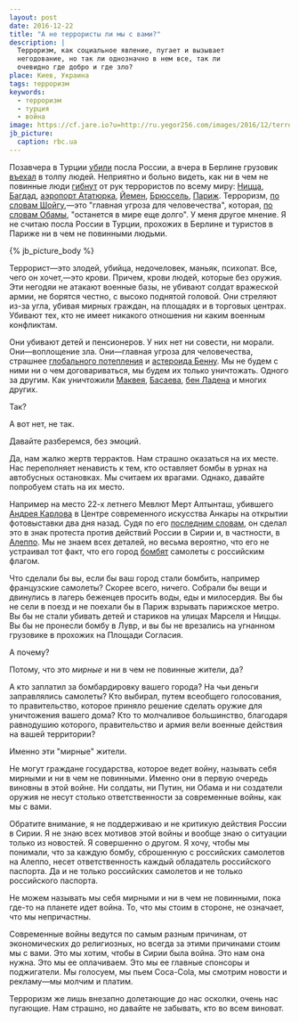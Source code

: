 ```yaml
---
layout: post
date: 2016-12-22
title: "А не террористы ли мы с вами?"
description: |
  Терроризм, как социальное явление, пугает и вызывает
  негодование, но так ли однозначно в нем все, так ли
  очевидно где добро и где зло?
place: Киев, Украина
tags: терроризм
keywords:
  - терроризм
  - турция
  - война
image: https://cf.jare.io?u=http://ru.yegor256.com/images/2016/12/terrorism.jpg
jb_picture:
  caption: rbc.ua
---
```


Позавчера в Турции [убили](http://korrespondent.net/world/3789151-posol-rf-v-turtsyy-ubyt-v-ankare-podrobnosty)
посла России, а вчера в Берлине грузовик
[въехал](https://ria.ru/world/20161220/1484052897.html) в толпу людей.
Неприятно и больно видеть, как ни в чем не повинные люди
[гибнут](http://ria.ru/world/20160707/1460935893.html) от рук террористов по всему миру:
[Ницца](http://ria.ru/world/20160715/1466350811.html),
[Багдад](http://ria.ru/world/20160707/1460935893.html),
[аэропорт Ататюрка](http://ria.ru/society/20160706/1459833346.html),
[Йемен](http://ria.ru/world/20160515/1433637269.html),
[Брюссель](http://ria.ru/world/20160322/1394449726.html),
[Париж](http://ria.ru/world/20151114/1320223338.html).
Терроризм, [по словам Шойгу](https://ria.ru/defense_safety/20160615/1447938189.html),&mdash;это
"главная угроза для человечества", которая,
[по словам Обамы](http://www.vedomosti.ru/politics/articles/2016/12/07/668544-terrorizm-nadolgo),
"останется в мире еще долго". У меня другое мнение. Я не считаю
посла России в Турции, прохожих в Берлине и туристов в Париже
ни в чем не повинными людьми.

{% jb_picture_body %}

<!--more-->

Террорист&mdash;это злодей, убийца, недочеловек, маньяк, психопат. Все, чего
он хочет,&mdash;это крови. Причем, крови людей, которые без оружия. Эти негодяи
не атакают военные базы, не убивают солдат вражеской армии, не борятся честно,
с высоко поднятой головой. Они стреляют из-за угла, убивая мирных граждан,
на площадях и в торговых центрах. Убивают тех, кто не имеет никакого
отношения ни каким военным конфликтам.

Они убивают детей и пенсионеров. У них нет ни совести, ни морали.
Они&mdash;воплощение зла. Они&mdash;главная угроза для человечества, страшнее
[глобального потепления](https://ru.wikipedia.org/wiki/%D0%93%D0%BB%D0%BE%D0%B1%D0%B0%D0%BB%D1%8C%D0%BD%D0%BE%D0%B5_%D0%BF%D0%BE%D1%82%D0%B5%D0%BF%D0%BB%D0%B5%D0%BD%D0%B8%D0%B5)
и [астероида Бенну](http://www.unian.net/science/1447002-k-zemle-priblijaetsya-asteroid-kotoryiy-mojet-nanesti-planete-katastroficheskie-razrusheniya.html).
Мы не будем с ними ни о чем договариваться, мы будем их только уничтожать.
Одного за другим. Как уничтожили
[Маквея](https://ru.wikipedia.org/wiki/%D0%9C%D0%B0%D0%BA%D0%B2%D0%B5%D0%B9,_%D0%A2%D0%B8%D0%BC%D0%BE%D1%82%D0%B8),
[Басаева](https://ru.wikipedia.org/wiki/%D0%91%D0%B0%D1%81%D0%B0%D0%B5%D0%B2,_%D0%A8%D0%B0%D0%BC%D0%B8%D0%BB%D1%8C_%D0%A1%D0%B0%D0%BB%D0%BC%D0%B0%D0%BD%D0%BE%D0%B2%D0%B8%D1%87),
[бен Ладена](https://ru.wikipedia.org/wiki/%D0%A3%D1%81%D0%B0%D0%BC%D0%B0_%D0%B1%D0%B5%D0%BD_%D0%9B%D0%B0%D0%B4%D0%B5%D0%BD)
и многих других.

Так?

А вот нет, не так.

Давайте разберемся, без эмоций.

Да, нам жалко жертв террактов. Нам страшно оказаться на их месте.
Нас переполняет ненависть к тем, кто оставляет бомбы в урнах на автобусных
остановках. Мы считаем их врагами. Однако, давайте попробуем стать на их место.

Например на место 22-х летнего Мевлют Мерт Алтынташ, убившего
[Андрея Карлова](https://ru.wikipedia.org/wiki/%D0%9A%D0%B0%D1%80%D0%BB%D0%BE%D0%B2,_%D0%90%D0%BD%D0%B4%D1%80%D0%B5%D0%B9_%D0%93%D0%B5%D0%BD%D0%BD%D0%B0%D0%B4%D1%8C%D0%B5%D0%B2%D0%B8%D1%87)
в Центре современного искусства Анкары на открытии фотовыставки два дня назад.
Судя по его
[последним словам](https://www.youtube.com/watch?v=IRFkYcxzsN8),
он сделал это в знак протеста против
действий России в Сирии и, в частности, в
[Алеппо](https://ru.wikipedia.org/wiki/%D0%91%D0%BE%D0%B8_%D0%B2_%D0%90%D0%BB%D0%B5%D0%BF%D0%BF%D0%BE).
Мы не знаем всех деталей, но весьма вероятно, что его не устраивал тот факт,
что его город
[бомбят](http://www.svoboda.org/a/28046472.html)
самолеты с российским флагом.

Что сделали бы вы, если бы ваш город стали бомбить, например французские
самолеты? Скорее всего, ничего. Собрали бы вещи и двинулись в лагерь беженцев
просить воды, еды и милосердия. Вы бы не сели в поезд и не поехали бы в Париж
взрывать парижское метро. Вы бы не стали убивать детей и стариков на улицах
Марселя и Ниццы. Вы бы не пронесли бомбу в Лувр, и вы бы не врезались на
угнанном грузовике в прохожих на Площади Согласия.

А почему?

Потому, что это _мирные_ и ни в чем не повинные жители, да?

А кто заплатил за бомбардировку вашего города? На чьи деньги заправлялись самолеты? Кто
выбирал, путем всеобщего голосования, то правительство, которое приняло
решение сделать оружие для уничтожения вашего дома? Кто то молчаливое
большинство, благодаря равнодушию которого, правительство и армия вели
военные действия на вашей территории?

Именно эти "мирные" жители.

Не могут граждане государства, которое ведет войну, называть себя мирными
и ни в чем не повинными. Именно они в первую очередь виновны в этой войне. Ни солдаты,
ни Путин, ни Обама и ни создатели оружия не несут столько ответственности
за современные войны, как мы с вами.

Обратите внимание, я не поддерживаю и не критикую действия России в Сирии.
Я не знаю всех мотивов этой войны и вообще знаю о ситуации только из новостей.
Я совершенно о другом. Я хочу, чтобы мы понимали, что за каждую бомбу,
сброшенную с российских самолетов на Алеппо, несет ответственность каждый
обладатель российского паспорта. Да и не только российских самолетов и
не только российского паспорта.

Не можем называть мы себя мирными и ни в чем не повинными, пока где-то
на планете идет война. То, что мы стоим в стороне, не означает, что мы
непричастны.

Современные войны ведутся по самым разным причинам, от экономических
до религиозных, но всегда за этими причинами стоим мы с вами. Это мы хотим,
чтобы в Сирии была война. Это нам она нужна. Это мы ее оплачиваем. Это
мы ее главные спонсоры и поджигатели. Мы голосуем, мы пьем Coca-Cola,
мы смотрим новости и рекламу&mdash;мы молчим и платим.

Терроризм же лишь внезапно долетающие до нас осколки, очень нас пугающие.
Нам страшно, но давайте не забывать, кто во всем виноват.


